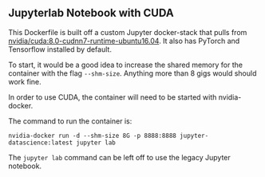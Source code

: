 ## Jupyterlab Notebook with CUDA

This Dockerfile is built off a custom Jupyter docker-stack that pulls from [nvidia/cuda:8.0-cudnn7-runtime-ubuntu16.04](https://hub.docker.com/r/nvidia/cuda/).  It also has PyTorch and Tensorflow installed by default.

To start, it would be a good idea to increase the shared memory for the container with the flag `--shm-size`.  Anything more than 8 gigs would should work fine.

In order to use CUDA, the container will need to be started with nvidia-docker.

The command to run the container is:

```
nvidia-docker run -d --shm-size 8G -p 8888:8888 jupyter-datascience:latest jupyter lab
```

The `jupyter lab` command can be left off to use the legacy Jupyter notebook.
